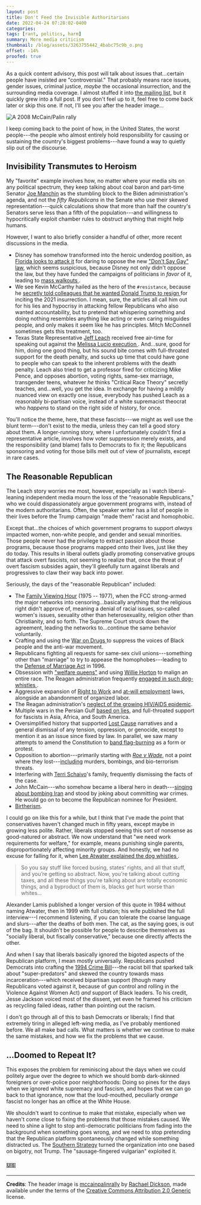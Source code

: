 ```yaml
---
layout: post
title: Don't Feed the Invisible Authoritarians
date: 2022-04-24 07:28:02-0400
categories:
tags: [rant, politics, harm]
summary: More media criticism
thumbnail: /blog/assets/3263755442_4babc75c9b_o.png
offset: -14%
proofed: true
---
```


As a quick content advisory, this post will talk about issues that...certain people have insisted are "controversial."  That probably means race issues, gender issues, criminal justice, *maybe* the occasional insurrection, and the surrounding media coverage.  I almost stuffed it into [the mailing list](https://entropy-arbitrage.mailchimpsites.com/), but it quickly grew into a full post.  If you don't feel up to it, feel free to come back later or skip this one.  If not, I'll see you after the header image...

![A 2008 McCain/Palin rally](/blog/assets/3263755442_4babc75c9b_o.png "Those were the days...apparently.")

I keep coming back to the point of how, in the United States, the worst people---the people who almost entirely hold responsibility for causing or sustaining the country's biggest problems---have found a way to quietly slip out of the discourse.

## Invisibility Transmutes to Heroism

My "favorite" example involves how, no matter where your media sits on any political spectrum, they keep talking about coal baron and part-time Senator [Joe Manchin](https://en.wikipedia.org/wiki/Joe_Manchin) as the stumbling block to the Biden administration's agenda, and not the *fifty Republicans* in the Senate who use their skewed representation---quick calculations show that more than half the country's Senators serve less than a fifth of the population---and willingness to hypocritically exploit chamber rules to obstruct anything that might help humans.

However, I want to also briefly consider a handful of other, more recent discussions in the media.

 * Disney has somehow transformed into the heroic underdog position, as [Florida looks to attack it](https://www.voanews.com/a/florida-governor-seeks-to-end-disney-world-s-special-status-/6537153.html) for daring to oppose the new ["Don't Say Gay" law](https://en.wikipedia.org/wiki/Florida_House_Bill_1557), which seems suspicious, because Disney not only didn't oppose the law, but they have funded the campaigns of politicians in *favor* of it, leading to [mass walkouts <i class="fab fa-creative-commons-nc"></i>](https://www.commondreams.org/news/2022/03/22/we-need-action-disney-workers-stage-walkout-over-companys-failure-fight-dont-say-gay).
 * We see Kevin McCarthy hailed as the hero of the `#resistance`, because he [secretly told colleagues that he wanted Donald Trump to resign <i class="fab fa-creative-commons-nc"></i>](https://www.commondreams.org/news/2022/04/22/hes-liar-new-audio-tapes-confirm-mccarthy-wanted-trump-resign) for inciting the 2021 insurrection.  I mean, sure, the articles all call him out for his lies and hypocrisy in attacking fellow Republicans who also wanted accountability, but to pretend that whispering something and doing nothing resembles anything like acting or even caring misguides people, and only makes it seem like he has principles.  Mitch McConnell sometimes gets this treatment, too.
 * Texas State Representative [Jeff Leach](https://en.wikipedia.org/wiki/Jeff_Leach_%28politician%29) received free air-time for speaking out against the [Melissa Lucio execution <i class="fab fa-creative-commons-nc"></i>](https://www.democracynow.org/2022/4/20/calls_grow_stop_melissa_lucio_execution).  And...sure, good for him, doing one good thing, but his sound bite comes with full-throated support for the death penalty, and sucks up time that could have gone to people who can speak to the inherent problems with the death penalty.  Leach also tried to get a professor fired for criticizing Mike Pence, and opposes abortion, voting rights, same-sex marriage, transgender teens, whatever *he* thinks "Critical Race Theory" secretly teaches, and...well, you get the idea.  In exchange for having a mildly nuanced view on exactly one issue, everybody has pushed Leach as a reasonably bi-partisan voice, instead of a white supremacist theocrat who *happens* to stand on the right side of history, for once.

You'll notice the theme, here, that these fascists---we might as well use the blunt term---don't exist to the media, unless they can tell a good story about them.  A longer-running story, where I unfortunately couldn't find a representative article, involves how voter suppression merely exists, and the responsibility (and blame) falls to Democrats to fix it; the Republicans sponsoring and voting for those bills melt out of view of journalists, except in rare cases.

## The Reasonable Republican

The Leach story worries me most, however, especially as I watch liberal-leaning independent media mourn the loss of the "reasonable Republicans," who we could dispassionately argue government programs with, instead of the modern authoritarians.  Often, the speaker writer has a list of people in their lives before the Trump campaign "made them" racist and homophobic.

Except that...the choices of which government programs to support *always* impacted women, non-white people, and gender and sexual minorities.  Those people never had the privilege to extract passion about those programs, because those programs mapped onto their lives, just like they do today.  This results in liberal outlets gladly promoting conservative groups that attack overt fascists, not seeming to realize that, once the threat of overt fascism subsides again, they'll gleefully turn against liberals and progressives to claw their way back into power.

Seriously, the days of the "reasonable Republican" included:

 * The [Family Viewing Hour](https://en.wikipedia.org/wiki/Family_Viewing_Hour) (1975 -- 1977), when the FCC strong-armed the major networks into censoring...basically anything that the religious right didn't approve of, meaning a denial of racial issues, so-called women's issues, sexuality other than heterosexuality, religion other than Christianity, and so forth.  The Supreme Court struck down the agreement, leading the networks to...continue the same behavior voluntarily.
 * Crafting and using the [War on Drugs <i class="fas fa-copyright"></i>](https://www.vox.com/2016/3/22/11278760/war-on-drugs-racism-nixon) to suppress the voices of Black people and the anti-war movement.
 * Republicans fighting all requests for same-sex civil unions---something other than "marriage" to try to appease the homophobes---leading to the [Defense of Marriage Act](https://en.wikipedia.org/wiki/Defense_of_Marriage_Act) in 1996.
 * Obsession with ["welfare queens"](https://en.wikipedia.org/wiki/Welfare_queen) and using [Willie Horton](https://en.wikipedia.org/wiki/Willie_Horton) to malign an entire race.  The Reagan administration frequently [engaged in such dog-whistles <i class="fas fa-copyright"></i>](http://billmoyers.com/episode/ian-haney-lopez-on-the-dog-whistle-politics-of-race/).
 * Aggressive expansion of [Right to Work](https://en.wikipedia.org/wiki/Right-to-work_law) and [at-will employment](https://en.wikipedia.org/wiki/At-will_employment) laws, alongside an abandonment of organized labor.
 * The Reagan administration's [neglect of the growing HIV/AIDS epidemic](https://academic.oup.com/shm/article/33/3/1001/5265310).
 * Multiple wars in the Persian Gulf [based on lies](https://en.wikipedia.org/wiki/Nayirah_testimony), and full-throated support for fascists in Asia, Africa, and South America.
 * Oversimplified history that supported [Lost Cause](https://en.wikipedia.org/wiki/Lost_Cause_of_the_Confederacy) narratives and a general dismissal of any tension, oppression, or genocide, except to mention it as an issue since fixed by law.  In parallel, we saw many attempts to amend the Constitution to [band flag-burning](https://en.wikipedia.org/wiki/Flag_Desecration_Amendment) as a form or protest.
 * Opposition to abortion---primarily starting with [*Roe v Wade*](), not a point where they lost---[including](https://en.wikipedia.org/wiki/Anti-abortion_violence#United_States) murders, bombings, and bio-terrorism threats.
 * Interfering with [Terri Schaivo](https://en.wikipedia.org/wiki/Terri_Schiavo_case)'s family, frequently dismissing the facts of the case.
 * John McCain---who somehow became a liberal hero in death---[singing about bombing Iran](https://citizentruth.org/john-mccain-sings-bomb-bomb-bomb-iran/) and stood by joking about committing war crimes.  He would go on to become the Republican nominee for President.
 * [Birtherism](https://en.wikipedia.org/wiki/Barack_Obama_citizenship_conspiracy_theories).

I could go on like this for a while, but I think that I've made the point that conservatives haven't changed much in fifty years, except maybe in growing less polite.  Rather, liberals stopped seeing this sort of nonsense as good-natured or abstract.  We now understand that "we need work requirements for welfare," for example, means punishing single parents, disproportionately affecting minority groups.  And honestly, we had no excuse for falling for it, when [Lee Atwater explained the dog whistles <i class="fas fa-copyright"></i>](https://www.thenation.com/article/archive/exclusive-lee-atwaters-infamous-1981-interview-southern-strategy/).

 > So you say stuff like forced busing, states' rights, and all that stuff, and you’re getting so abstract. Now, you're talking about cutting taxes, and all these things you're talking about are totally economic things, and a byproduct of them is, blacks get hurt worse than whites...

Alexander Lamis published a longer version of this quote in 1984 without naming Atwater, then in 1999 with full citation; his wife published the full interview---I recommend listening, if you can tolerate the coarse language and slurs---after the deaths of both men.  The cat, as the saying goes, is out of the bag.  It shouldn't be possible for people to describe themselves as "socially liberal, but fiscally conservative," because one directly affects the other.

And when I say that liberals basically ignored the bigoted aspects of the Republican platform, I mean mostly universally.  Republicans pushed Democrats into crafting the [1994 Crime Bill](https://en.wikipedia.org/wiki/Violent_Crime_Control_and_Law_Enforcement_Act)---the racist bill that sparked talk about "super-predators" and skewed the country towards mass incarceration---which received bipartisan support (though many Republicans voted against it, because of gun control and rolling in the Violence Against Women Act) *and* support of Black leaders.  To his credit, Jesse Jackson voiced most of the dissent, yet even he framed his criticism as recycling failed ideas, rather than pointing out the racism.

I don't go through all of this to bash Democrats or liberals; I find that extremely tiring in alleged left-wing media, as I've probably mentioned before.  We all make bad calls.  What matters is whether we continue to make the same mistakes, and how we fix the problems that we cause.

## ...Doomed to Repeat It?

This exposes the problem for reminiscing about the days when we could politely argue over the degree to which we should bomb dark-skinned foreigners or over-police poor neighborhoods:  Doing so pines for the days when we ignored white supremacy and fascism, and hopes that we can go back to that ignorance, now that the loud-mouthed, peculiarly *orange* fascist no longer has an office at the White House.

We shouldn't want to continue to make that mistake, especially when we haven't come close to fixing the problems that those mistakes caused.  We need to shine a light to stop anti-democratic politicians from fading into the background when something goes wrong, and we need to stop pretending that the Republican platform spontaneously changed while something distracted us.  The [Southern Strategy](https://en.wikipedia.org/wiki/Southern_strategy) turned the organization into one based on bigotry, not Trump.  The "sausage-fingered vulgarian" exploited it.

#### 🇺🇸

* * *

**Credits**:  The header image is [mccainpalinrally](https://www.flickr.com/photos/34299679@N02/3263755442) by [Rachael Dickson](https://www.flickr.com/photos/34299679@N02/), made available under the terms of the [Creative Commons Attribution 2.0 Generic](https://creativecommons.org/licenses/by/2.0/) license.
